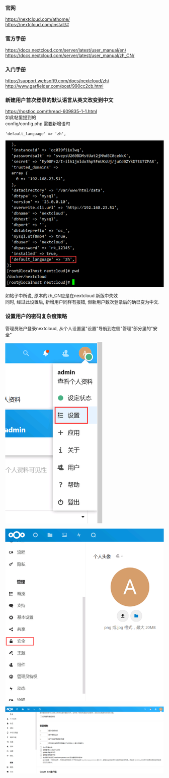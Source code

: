 ### 官网  
https://nextcloud.com/athome/  
https://nextcloud.com/install/#  

### 官方手册
https://docs.nextcloud.com/server/latest/user_manual/en/  
https://docs.nextcloud.com/server/latest/user_manual/zh_CN/  

### 入门手册  
https://support.websoft9.com/docs/nextcloud/zh/
http://www.garfielder.com/post/990cc2cb.html  


### 新建用户首次登录的默认语言从英文改变到中文
https://hostloc.com/thread-609835-1-1.html  
如此帖里提到的  
config/config.php
需要新增语句
```
'default_language' => 'zh',
```
![](images/lTGqcJNXAS9DIirqYxlRbskWeMSng1u5.png)

如帖子中所说, 原本的zh_CN应是在nextcloud 新版中失效  
同时, 经过此设置后, 新增用户同样有报错, 但新用户数次登录后的确已变为中文.


### 设置用户的密码复杂度策略
管理员账户登录nextcloud, 从个人设置里"设置"导航到左侧"管理"部分里的"安全"  

![](images/lTGqcJNXAScHLahnO5kW9AX0G4idxBtR.png)

![](images/lTGqcJNXASOq5Z8H6GSiLPYfgBTyzDke.png)

![](images/lTGqcJNXAS8sKmCLctUhrfaRJqM9Q3BS.png)

